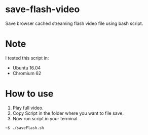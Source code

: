 # save-flash-video
Save browser cached streaming flash video file using bash script.

# Note
I tested this script in: 
- Ubuntu 16.04 
- Chromium 62

# How to use

1. Play full video.
2. Copy Script in the folder where you want to file save. 
3. Now run script in your terminal. 
```
~$ ./saveFlash.sh
```
